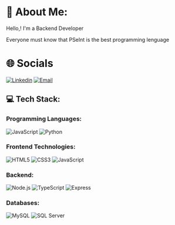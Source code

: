 # 👾 About Me:

Hello,! I'm a Backend Developer

Everyone must know that PSeInt is the best programming lenguage

# 🌐 Socials

[![Linkedin](https://img.shields.io/badge/-LinkedIn-0A66C2?style=for-the-badge&logo=Linkedin&logoColor=white&labelColor=transparent)](www.linkedin.com/in/alessandro-arias-baldi)
[![Email](https://img.shields.io/badge/-Email-D14836?style=for-the-badge&logo=gmail&logoColor=white&labelColor=transparent)](mailto:aless.arias04@gmail.com)

## 💻 Tech Stack:

### Programming Languages:
![JavaScript](https://img.shields.io/badge/javascript-%23323330.svg?style=for-the-badge&logo=javascript&logoColor=%23F7DF1E)
![Python](https://img.shields.io/badge/python-%233776AB.svg?style=for-the-badge&logo=python&logoColor=white)


### Frontend Technologies:
![HTML5](https://img.shields.io/badge/html5-%23E34F26.svg?style=for-the-badge&logo=html5&logoColor=white)
![CSS3](https://img.shields.io/badge/css3-%231572B6.svg?style=for-the-badge&logo=css3&logoColor=white)
![JavaScript](https://img.shields.io/badge/javascript-%23323330.svg?style=for-the-badge&logo=javascript&logoColor=%23F7DF1E)

### Backend:
![Node.js](https://img.shields.io/badge/node.js-%23339933.svg?style=for-the-badge&logo=node.js&logoColor=white)
![TypeScript](https://img.shields.io/badge/typescript-%23007ACC.svg?style=for-the-badge&logo=typescript&logoColor=white)
![Express](https://img.shields.io/badge/express-%23000000.svg?style=for-the-badge&logo=express&logoColor=white)

### Databases:
![MySQL](https://img.shields.io/badge/mysql-%2300f.svg?style=for-the-badge&logo=mysql&logoColor=white)
![SQL Server](https://img.shields.io/badge/sql_server-%23CC2927.svg?style=for-the-badge&logo=microsoft-sql-server&logoColor=white)
